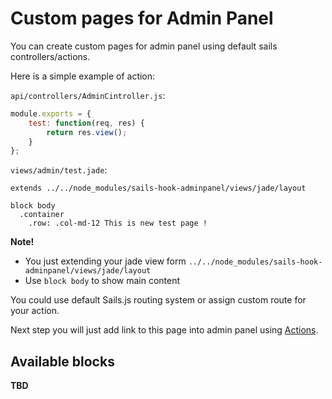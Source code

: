 # Custom pages for Admin Panel

You can create custom pages for admin panel using default sails controllers/actions.

Here is a simple example of action:

`api/controllers/AdminCintroller.js`:
```javascript
module.exports = {
    test: function(req, res) {
        return res.view();
    }
};
```

`views/admin/test.jade`:
```jade
extends ../../node_modules/sails-hook-adminpanel/views/jade/layout

block body
  .container
    .row: .col-md-12 This is new test page !

```

**Note!**
+ You just extending your jade view form `../../node_modules/sails-hook-adminpanel/views/jade/layout`
+ Use `block body` to show main content

You could use default Sails.js routing system or assign custom route for your action.

Next step you will just add link to this page into admin panel using [Actions](./Actions.md/).

## Available blocks

**TBD**
